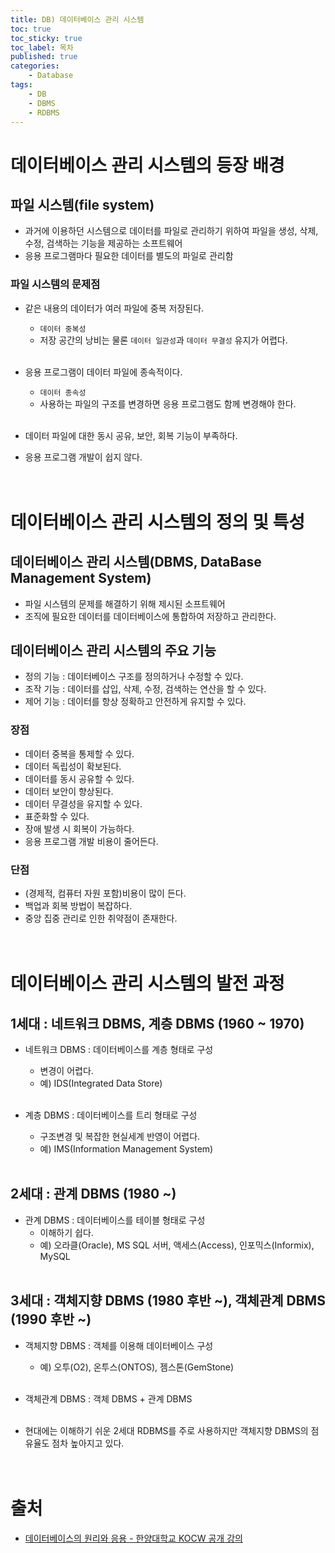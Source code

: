 ```yaml
---
title: DB) 데이터베이스 관리 시스템
toc: true
toc_sticky: true
toc_label: 목차
published: true
categories:
    - Database
tags:
    - DB
    - DBMS
    - RDBMS
---
```

# 데이터베이스 관리 시스템의 등장 배경
## 파일 시스템(file system)
* 과거에 이용하던 시스템으로 데이터를 파일로 관리하기 위하여 파일을 생성, 삭제, 수정, 검색하는 기능을 제공하는 소프트웨어
* 응용 프로그램마다 필요한 데이터를 별도의 파일로 관리함

### 파일 시스템의 문제점
* 같은 내용의 데이터가 여러 파일에 중복 저장된다.
    * `데이터 중복성`
    * 저장 공간의 낭비는 물론 `데이터 일관성`과 `데이터 무결성` 유지가 어렵다.<br><br>
    
* 응용 프로그램이 데이터 파일에 종속적이다.
    * `데이터 종속성`
    * 사용하는 파일의 구조를 변경하면 응용 프로그램도 함께 변경해야 한다.<br><br>
    
* 데이터 파일에 대한 동시 공유, 보안, 회복 기능이 부족하다.
* 응용 프로그램 개발이 쉽지 않다.<br><br><br>

# 데이터베이스 관리 시스템의 정의 및 특성
## 데이터베이스 관리 시스템(DBMS, DataBase Management System)
* 파일 시스템의 문제를 해결하기 위해 제시된 소프트웨어
* 조직에 필요한 데이터를 데이터베이스에 통합하여 저장하고 관리한다.

## 데이터베이스 관리 시스템의 주요 기능
* 정의 기능 : 데이터베이스 구조를 정의하거나 수정할 수 있다.
* 조작 기능 : 데이터를 삽입, 삭제, 수정, 검색하는 연산을 할 수 있다.
* 제어 기능 : 데이터를 항상 정확하고 안전하게 유지할 수 있다.

### 장점
* 데이터 중복을 통제할 수 있다.
* 데이터 독립성이 확보된다.
* 데이터를 동시 공유할 수 있다.
* 데이터 보안이 향상된다.
* 데이터 무결성을 유지할 수 있다.
* 표준화할 수 있다.
* 장애 발생 시 회복이 가능하다.
* 응용 프로그램 개발 비용이 줄어든다.

### 단점
* (경제적, 컴퓨터 자원 포함)비용이 많이 든다.
* 백업과 회복 방법이 복잡하다.
* 중앙 집중 관리로 인한 취약점이 존재한다.<br><br><br>

# 데이터베이스 관리 시스템의 발전 과정
## 1세대 : 네트워크 DBMS, 계층 DBMS (1960 ~ 1970)
* 네트워크 DBMS : 데이터베이스를 계층 형태로 구성
    * 변경이 어렵다.
    * 예) IDS(Integrated Data Store)<br><br>
    
* 계층 DBMS : 데이터베이스를 트리 형태로 구성
    * 구조변경 및 복잡한 현실세계 반영이 어렵다.
    * 예) IMS(Information Management System)<br><br>
    
## 2세대 : 관계 DBMS (1980 ~)
* 관계 DBMS : 데이터베이스를 테이블 형태로 구성
    * 이해하기 쉽다.
    * 예) 오라클(Oracle), MS SQL 서버, 액세스(Access), 인포믹스(Informix), MySQL<br><br>
    
## 3세대 : 객체지향 DBMS (1980 후반 ~), 객체관계 DBMS (1990 후반 ~)
* 객체지향 DBMS : 객체를 이용해 데이터베이스 구성
    * 예) 오투(O2), 온투스(ONTOS), 젬스톤(GemStone)<br><br>
    
* 객체관계 DBMS : 객체 DBMS + 관계 DBMS<br><br>

* 현대에는 이해하기 쉬운 2세대 RDBMS를 주로 사용하지만 객체지향 DBMS의 점유율도 점차 높아지고 있다.<br><br><br>

# 출처
* [데이터베이스의 원리와 응용 - 한양대학교 KOCW 공개 강의](http://www.kocw.net/home/search/kemView.do?kemId=1163794)
